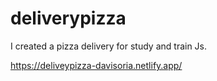 # deliverypizza

 I created a pizza delivery for study and train Js. 
 
 https://deliveypizza-davisoria.netlify.app/
